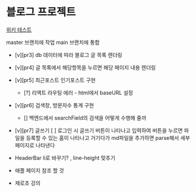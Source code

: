 # 블로그 프로젝트

[위키 테스트](https://github.com/CodeSoom/project-react-6-shongs27.wiki.git)

master 브랜치에 작업
main 브랜치에 통합

- [v][pr3] db 데이터에 따라 블로그 글 목록 렌더링
- [v][pr4] 글 목록에서 해당항목을 누르면 해당 페이지 내용 렌더링
- [v][pr5] 최근포스트 인기포스트 구현

  - [?] 리액트 라우팅 에러 - html에서 baseURL 설정

- [v][pr6] 검색창, 방문자수 통계 구현
  - [] 백엔드에서 searchField의 검색을 어떻게 수행해 줄까
- [v][pr7] 글쓰기
  [ ] 로그인 시 글쓰기 버튼이 나타나고 입력하여 버튼을 누르면
  파일을 등록할 수 있는 홈이 나타나고 거기다가 md파일을 추가하면
  parse해서 세부페이지로 나타낸다

- HeaderBar
  li로 바꾸기? , line-height 맞추기

- 애플 페이지 참조 할 것
- 제로초 강의
